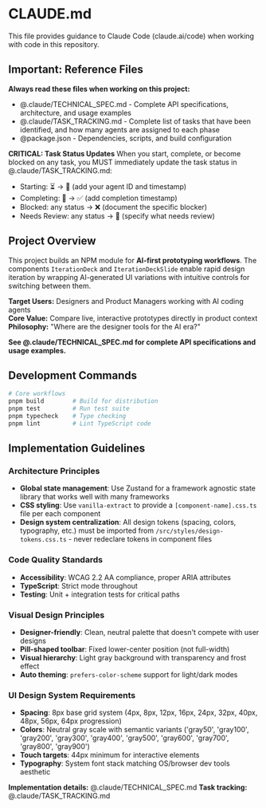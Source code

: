 # CLAUDE.md

This file provides guidance to Claude Code (claude.ai/code) when working with code in this repository.

## Important: Reference Files

**Always read these files when working on this project:**
- @.claude/TECHNICAL_SPEC.md - Complete API specifications, architecture, and usage examples
- @.claude/TASK_TRACKING.md - Complete list of tasks that have been identified, and how many agents are assigned to each phase
- @package.json - Dependencies, scripts, and build configuration

**CRITICAL: Task Status Updates**
When you start, complete, or become blocked on any task, you MUST immediately update the task status in @.claude/TASK_TRACKING.md:
- Starting: ⏳ → 🚧 (add your agent ID and timestamp)
- Completing: 🚧 → ✅ (add completion timestamp)
- Blocked: any status → ❌ (document the specific blocker)
- Needs Review: any status → 🔄 (specify what needs review)

## Project Overview

This project builds an NPM module for **AI-first prototyping workflows**. The components `IterationDeck` and `IterationDeckSlide` enable rapid design iteration by wrapping AI-generated UI variations with intuitive controls for switching between them.

**Target Users:** Designers and Product Managers working with AI coding agents  
**Core Value:** Compare live, interactive prototypes directly in product context  
**Philosophy:** "Where are the designer tools for the AI era?"

**See @.claude/TECHNICAL_SPEC.md for complete API specifications and usage examples.**

## Development Commands

```bash
# Core workflows
pnpm build        # Build for distribution  
pnpm test         # Run test suite
pnpm typecheck    # Type checking
pnpm lint         # Lint TypeScript code
```

## Implementation Guidelines

### Architecture Principles
- **Global state management**: Use Zustand for a framework agnostic state library that works well with many frameworks
- **CSS styling**: Use `vanilla-extract` to provide a `[component-name].css.ts` file per each component
- **Design system centralization**: All design tokens (spacing, colors, typography, etc.) must be imported from `/src/styles/design-tokens.css.ts` - never redeclare tokens in component files

### Code Quality Standards
- **Accessibility**: WCAG 2.2 AA compliance, proper ARIA attributes
- **TypeScript**: Strict mode throughout
- **Testing**: Unit + integration tests for critical paths

### Visual Design Principles
- **Designer-friendly**: Clean, neutral palette that doesn't compete with user designs
- **Pill-shaped toolbar**: Fixed lower-center position (not full-width)
- **Visual hierarchy**: Light gray background with transparency and frost effect
- **Auto theming**: `prefers-color-scheme` support for light/dark modes

### UI Design System Requirements
- **Spacing**: 8px base grid system (4px, 8px, 12px, 16px, 24px, 32px, 40px, 48px, 56px, 64px progression)
- **Colors**: Neutral gray scale with semantic variants ('gray50', 'gray100', 'gray200', 'gray300', 'gray400', 'gray500', 'gray600', 'gray700', 'gray800', 'gray900')
- **Touch targets**: 44px minimum for interactive elements
- **Typography**: System font stack matching OS/browser dev tools aesthetic



**Implementation details:** @.claude/TECHNICAL_SPEC.md
**Task tracking:** @.claude/TASK_TRACKING.md
